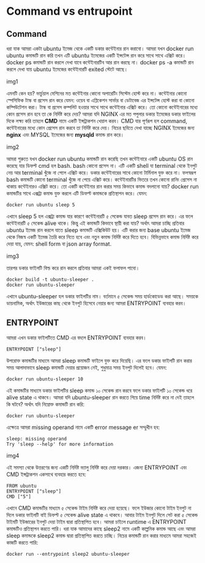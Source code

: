 # Command vs entrupoint
## Command
ধরা যাক আমরা একটা ubuntu ইমেজ থেকে একটি ডকার কন্টেইনার রান করাবো। আমরা যখন docker run ubuntu কমান্ডটি রান করি তখন এটি ubuntu ইমেজের একটি ইন্সটেন্স রান করে সাথে সাথে এক্সিট করে। docker ps কমান্ডটি রান করলে দেখা যাবে কন্টেইনারটিব আর রান করছে না। docker ps -a কমান্ডটি রান করলে দেখা যায় ubuntu ইমেজের কন্টেইনারটি exited স্টেটে আছে। 

img1

এমনটি কেন হয়? ভার্চুয়াল মেশিনের মত কন্টেইনার কোনো অপারেটিং সিস্টেম হোস্ট করে না। কন্টেইনার কোনো স্পেসিফিক টাস্ক বা প্রসেস রান করে যেমন: ওয়েব বা এপ্লিকেশন সার্ভার বা ডেটাবেজ এর ইন্সটেন্স হোস্ট করা বা কোনো কম্পিউটেশন করা। টাস্ক বা প্রসেস কম্পলিট হওয়ার সাথে সাথে কন্টেইনার এক্সিট করে। তো কোনো কন্টেইনারের মধ্যে কোন প্রসেস রান হবে তা কে নির্দিষ্ট করে দেয়? আমরা যদি NGINX এর মত পপুলার ডকার ইমেজের ডকার ফাইলের দিকে লক্ষ্য করি তাহলে <b>CMD </b> নামে একটি ইন্সট্রাকশন খেয়াল করব। CMD যার পূর্ণরূপ হল command, কন্টেইনারের মধ্যে কোন প্রেসেস রান করবে তা নির্দিষ্ট করে দেয়। নিচের ছবিতে দেখা যাচ্ছে NGINX ইমেজের জন্য <b>nginx</b> এবং MYSQL ইমেজের জন্য <b>mysqld</b> কমান্ড রান করে। 

img2

আমরা শুরুতে যখন docker run ubuntu কমান্ডটি রান করেছি তখন কন্টেইনারে একটি ubuntu OS রান করেছে যার ডিফল্ট  cmd হল bash. bash কোনো প্রসেস না। এটি একটি shell যা terminal থেকে ইনপুট নেয় আর terminal খুঁজে না পেলে এক্সিট করে। ডকার কন্টেইনারের সাথে কোনো টার্মিনাল যুক্ত করে না। ফলস্বরূপ bash কমান্ডটি কোনো terminal খুঁজে না পেয়ে এক্সিট করে। কন্টেইনারটির ভিতরে তখন কোনো রানিং প্রেসেস না থাকায় কন্টেইনারও এক্সিট করে। তো একটি কন্টেইনার রান করার সময় কিভাবে কমান্ড বদলানো যায়? docker run কমান্ডটির সাথে এক্সট্রা কমান্ড যুক্ত করলে এটি ডিফল্ট কমান্ডকে প্রতিস্থাপন করে। যেমন:

```
docker run ubuntu sleep 5
```
এখানে sleep 5 হল এক্সট্রা কমান্ড যার কারণে কন্টেইনারটি ৫ সেকেন্ড যাবত  sleep প্রসেস রান করে। এর ফলে কন্টেইনারটি ৫ সেকেন্ড alive থাকে। কিন্তু এই কমান্ডটি কিভাবে স্থায়ী করা যায়? অর্থাৎ আমরা চাচ্ছি প্রতিবার ubuntu ইমেজ রান করলে যাতে sleep কমান্ডটি এক্সিকিউট হয়। এটি করার জন্য base ubuntu ইমেজ থেকে নিজস্ব একটি ইমেজ তৈরি করে নিতে হবে এবং নতুন কমান্ড নির্দিষ্ট করে দিতে হবে। বিভিন্নভাবে কমান্ড নির্দিষ্ট করে দেয়া যায়, যেমন: shell form বা json array format. 

img3

তারপর ডকার ফাইলটি বিল্ড করে রান করলে প্রতিবার আমরা একই ফলাফল পাবো। 
```
docker build -t ubuntu-sleeper .
docker run ubuntu-sleeper
```
এখানে ubuntu-sleeper হল ডকার ফাইলটির নাম। বর্তমানে ৫ সেকেন্ড সময় হার্ডকোডেড করা আছে। সময়কে ডায়নামিক, অর্থাৎ ইউজারের কাছ থেকে ইনপুট হিসেবে নেয়ার জন্য আমরা ENTRYPOINT ব্যবহার করব।

## ENTRYPOINT
আমরা এখন ডকার ফাইলটিতে CMD এর বদলে ENTRYPOINT ব্যবহার করব।

```
ENTRYPOINT ["sleep"]
```
উপরোক্ত কমান্ডটির মাধ্যমে আমরা sleep কমান্ডটি ফাইলে যুক্ত করে দিয়েছি। এর ফলে ডকার ফাইলটি রান করার সময় আলাদাভাবে sleep কমান্ডটি দেয়ার প্রয়োজন নেই, শুধুমাত্র সময় ইনপুট দিলেই হবে। যেমন:
```
docker run ubuntu-sleeper 10
```
এই কমান্ডটির মাধ্যমে ডকার ফাইলটির sleep কমান্ড ১০ সেকেন্ড রান করবে ফলে ডকার ফাইলটি ১০ সেকেন্ড ধরে alive state এ থাকবে। আমরা যদি ubuntu-sleeper রান করতে গিয়ে time নির্দিষ্ট করে না দেই তাহলে কি ঘটবে? অর্থাৎ যদি নিম্নোক্ত কমান্ডটি রান করি:
```
docker run ubuntu-sleeper
```
এক্ষেত্রে আমরা missing operand নামে একটি error message er সম্মুখীন হব:
```
sleep: missing operand
Try 'sleep --help' for more information
```
img4

এই সমস্যা থেকে উত্তরণের জন্য একটি নির্দিষ্ট ভ্যালু নির্দিষ্ট করে দেয়া দরকার। এজন্য ENTRYPOINT এবং CMD ইন্সট্রাকশন একসাথে ব্যবহার করতে হবে:
```
FROM ubuntu
ENTRYPOINT ["sleep"]
CMD ["5"]
```
এখানে CMD কমান্ডটির মাধ্যমে ৫ সেকেন্ড টাইম নির্দিষ্ট করে দেয়া হয়েছে। ফলে ইউজার কোনো টাইম ইনপুট না দিলে ডকার ফাইলটি বাই ডিফল্ট ৫ সেকেন্ড alive state এ থাকবে। আবার টাইম ইনপুট দিলে সেট করা ৫ সেকেন্ড টাইমটি ইউজারের ইনপুট দেয়া টাইম দ্বারা প্রতিস্থাপিত হবে। আমরা চাইলে runtime এ ENTRYPOINT কমান্ডটিও প্রতিস্থাপন করতে পারি। ধরা যাক আমাদের কাছে sleep2 নামে একটি কাল্পনিক কমান্ড আছে এবং আমরা sleep কমান্ডকে sleep2 কমান্ড দ্বারা প্রতিস্থাপিত করতে চাচ্ছি। নিচের কমান্ডটি রান করার মাধ্যমে আমরা সহজেই কাজটি করতে পারি:
```
docker run --entrypoint sleep2 ubuntu-sleeper
```
